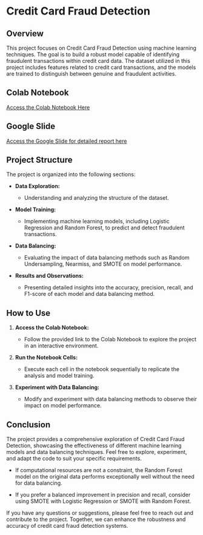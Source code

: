 # Credit Card Fraud Detection

## Overview

This project focuses on Credit Card Fraud Detection using machine learning techniques. The goal is to build a robust model capable of identifying fraudulent transactions within credit card data. The dataset utilized in this project includes features related to credit card transactions, and the models are trained to distinguish between genuine and fraudulent activities.

## Colab Notebook

[Access the Colab Notebook Here](https://colab.research.google.com/drive/13f46r4FlgWMF5QKCkv-Y1gzRNY07fqaI?usp=sharing)

## Google Slide
[Access the Google Slide for detailed report here](https://docs.google.com/presentation/d/138V6DEz2FG1wkiLYvmfANU-SrFXSqOFLSxWC7DUJFxo/edit?usp=sharing)

## Project Structure

The project is organized into the following sections:

- **Data Exploration:**
  - Understanding and analyzing the structure of the dataset.
  
- **Model Training:**
  - Implementing machine learning models, including Logistic Regression and Random Forest, to predict and detect fraudulent transactions.
  
- **Data Balancing:**
  - Evaluating the impact of data balancing methods such as Random Undersampling, Nearmiss, and SMOTE on model performance.
  
- **Results and Observations:**
  - Presenting detailed insights into the accuracy, precision, recall, and F1-score of each model and data balancing method.

## How to Use

1. **Access the Colab Notebook:**
   - Follow the provided link to the Colab Notebook to explore the project in an interactive environment.

2. **Run the Notebook Cells:**
   - Execute each cell in the notebook sequentially to replicate the analysis and model training.

3. **Experiment with Data Balancing:**
   - Modify and experiment with data balancing methods to observe their impact on model performance.

## Conclusion

The project provides a comprehensive exploration of Credit Card Fraud Detection, showcasing the effectiveness of different machine learning models and data balancing techniques. Feel free to explore, experiment, and adapt the code to suit your specific requirements.

- If computational resources are not a constraint, the Random Forest model on the original data performs exceptionally well without the need for data balancing.

- If you prefer a balanced improvement in precision and recall, consider using SMOTE with Logistic Regression or SMOTE with Random Forest.

If you have any questions or suggestions, please feel free to reach out and contribute to the project. Together, we can enhance the robustness and accuracy of credit card fraud detection systems.
